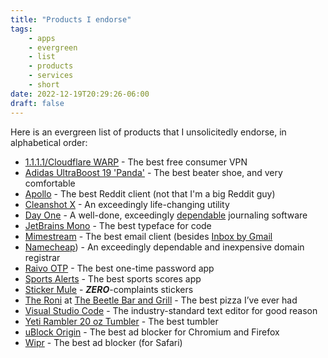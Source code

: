 ```yaml
---
title: "Products I endorse"
tags:
    - apps
    - evergreen
    - list
    - products
    - services
    - short
date: 2022-12-19T20:29:26-06:00
draft: false
---
```


Here is an evergreen list of products that I unsolicitedly endorse, in alphabetical order:

- [1.1.1.1/Cloudflare WARP](https://1.1.1.1) - The best free consumer VPN
- [Adidas UltraBoost 19 'Panda'](https://www.goat.com/sneakers/ultraboost-19-panda-b37707) - The best beater shoe, and very comfortable
- [Apollo](https://apolloapp.io/) - The best Reddit client (not that I'm a big Reddit guy)
- [Cleanshot X](https://cleanshot.com/) - An exceedingly life-changing utility
- [Day One](https://dayoneapp.com/) - A well-done, exceedingly [dependable](https://dayoneapp.com/blog/the-next-chapter-of-day-one-at-automattic/) journaling software
- [JetBrains Mono](https://www.jetbrains.com/lp/mono/) - The best typeface for code
- [Mimestream](https://mimestream.com) - The best email client (besides [Inbox by Gmail](https://en.wikipedia.org/wiki/Inbox_by_Gmail)
- [Namecheap](https://namecheap.com)) - An exceedingly dependable and inexpensive domain registrar
- [Raivo OTP](https://raivo-otp.com) - The best one-time password app
- [Sports Alerts](https://apps.apple.com/us/app/sports-alerts/id432450349) - The best sports scores app
- [Sticker Mule](https://stickermule.com) - ***ZERO***-complaints stickers
- [The Roni](/blog/the-best-pizza-ive-ever-had) at [The Beetle Bar and Grill](https://www.thebeetlechicago.com/) - The best pizza I’ve ever had
- [Visual Studio Code](https://code.visualstudio.com) - The industry-standard text editor for good reason
- [Yeti Rambler 20 oz Tumbler](https://www.yeti.com/drinkware/tumblers/21070060028.html) - The best tumbler
- [uBlock Origin](https://ublockorigin.com/) - The best ad blocker for Chromium and Firefox
- [Wipr](https://wipr.io/) - The best ad blocker (for Safari)

